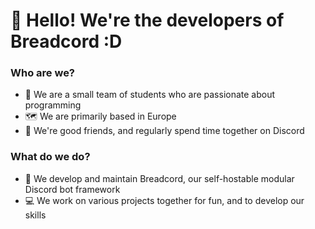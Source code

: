 # 👋 Hello! We're the developers of Breadcord :D

### Who are we?
- 🎒 We are a small team of students who are passionate about programming
- 🗺️ We are primarily based in Europe
- 🤝 We're good friends, and regularly spend time together on Discord

### What do we do?
- 🍞 We develop and maintain Breadcord, our self-hostable modular Discord bot framework
- 💻 We work on various projects together for fun, and to develop our skills

